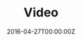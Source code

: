 ---
title: Video
summary: 'Videos tell stories with flowing time and amazing pictures. We study the better structure of video generation for faster running and higher quality synthesis, and explore downstream applications.'
date: '2016-04-27T00:00:00Z'

# Optional external URL for project (replaces project detail page).
external_link: 'https://josonchan.github.io/project_vgg/'

image:
  caption: Photo by rawpixel on Unsplash
  focal_point: Smart
---